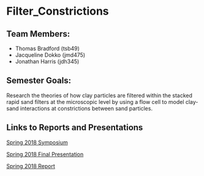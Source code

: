 # Filter_Constrictions
## Team Members:
* Thomas Bradford (tsb49)
* Jacqueline Dokko (jmd475)
* Jonathan Harris (jdh345)

## Semester Goals:
Research the theories of how clay particles are filtered within the stacked rapid sand filters at the microscopic level by using a flow cell to model clay-sand interactions at constrictions between sand particles. 

## Links to Reports and Presentations

[Spring 2018 Symposium](https://docs.google.com/presentation/d/1c1lRsZhYYPAB5NYBFH0gQv4Ylkz66K7wEdJKaPA-8jc/edit#slide=id.g1111d7c42e_0_48)

[Spring 2018 Final Presentation](https://docs.google.com/presentation/d/1SmW_8gj40ZXQPS4CQw1HU99L92WIwFwOm_jnZOzYv0g/edit?usp=sharing)

[Spring 2018 Report](https://github.com/AguaClara/filter-constrictions/blob/master/Reports_Tutorials/FinalReport.md)
